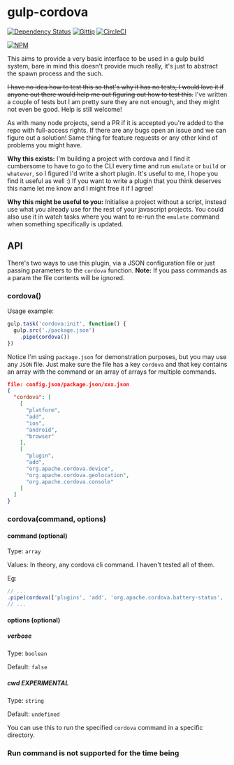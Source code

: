 gulp-cordova
============

[![Dependency Status](https://david-dm.org/rcsole/gulp-cordova.svg)](https://david-dm.org/rcsole/gulp-cordova)
[![Gittip](http://img.shields.io/gittip/rcsole.svg?style=flat)](https://www.gittip.com/rcsole/)
[![CircleCI](https://circleci.com/gh/rcsole/gulp-cordova/tree/master.svg?style=svg)](https://circleci.com/gh/rcsole/gulp-cordova/tree/master)

[![NPM](https://nodei.co/npm/gulp-cordova.png?downloads=true&stars=true&downloadRank=true)](https://nodei.co/npm/gulp-cordova/)

This aims to provide a very basic interface to be used in a gulp build system,
bare in mind this doesn't provide much really, it's just to abstract the spawn
process and the such.

~~I have no idea how to test this so that's why it has no tests, I would love it
if anyone out there would help me out figuring out how to test this.~~ I've
written a couple of tests but I am pretty sure they are not enough, and they
might not even be good. Help is still welcome!

As with many node projects, send a PR if it is accepted you're added to the
repo with full-access rights. If there are any bugs open an issue and we can
figure out a solution! Same thing for feature requests or any other kind of
problems you might have.

**Why this exists:** I'm building a project with cordova and I find it cumbersome
to have to go to the CLI every time and run `emulate` or `build` or `whatever`,
so I figured I'd write a short plugin. It's useful to me, I hope you find it
useful as well :) If you want to write a plugin that you think deserves this
name let me know and I might free it if I agree!

**Why this might be useful to you:** Initialise a project without a script,
instead use what you already use for the rest of your javascript projects. You
could also use it in watch tasks where you want to re-run the `emulate` command
when something specifically is updated.

API
---

There's two ways to use this plugin, via a JSON configuration file or just
passing parameters to the `cordova` function. **Note:** If you pass commands as a param
the file contents will be ignored.

### cordova()
Usage example:

```javascript
gulp.task('cordova:init', function() {
  gulp.src('./package.json')
    .pipe(cordova())
})
```

Notice I'm using `package.json` for demonstration purposes, but you may use any
`JSON` file. Just make sure the file has a key `cordova` and that key contains
an array with the command or an array of arrays for multiple commands.

```json
file: config.json/package.json/xxx.json
{
  "cordova": [
    [
      "platform",
      "add",
      "ios",
      "android",
      "browser"
    ],
    [
      "plugin",
      "add",
      "org.apache.cordova.device",
      "org.apache.cordova.geolocation",
      "org.apache.cordova.console"
    ]
  ]
}
```

### cordova(command, options)

#### command (optional)
Type: `array`

Values: In theory, any cordova cli command. I haven't tested all of them.

Eg:
```javascript
// ...
.pipe(cordova(['plugins', 'add', 'org.apache.cordova.battery-status', 'org.apache.cordova.device-motion']))
// ...
```

#### options (optional)
##### verbose
Type: `boolean`

Default: `false`

##### cwd EXPERIMENTAL
Type: `string`

Default: `undefined`

You can use this to run the specified `cordova` command in a specific directory.

### Run command is not supported for the time being
